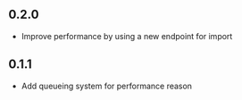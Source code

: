 ## 0.2.0
- Improve performance by using a new endpoint for import

## 0.1.1
- Add queueing system for performance reason
